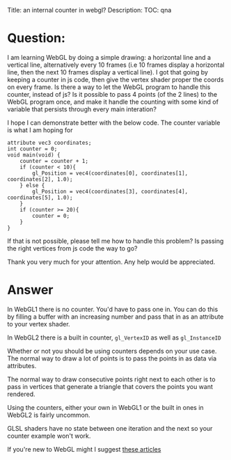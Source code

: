Title: an internal counter in webgl?
Description:
TOC: qna

# Question:

I am learning WebGL by doing a simple drawing: a horizontal line and a vertical line, alternatively every 10 frames  (i.e 10 frames display a horizontal line, then the next 10 frames display a vertical line). I got that going by keeping a counter in js code, then give the vertex shader proper the coords on every frame. Is there a way to let the WebGL program to  handle this counter, instead of js? Is it possible to pass 4 points (of the 2 lines) to the WebGL program once, and make it handle the counting with some kind of variable that persists through every main interation? 

I hope I can demonstrate better with the below code. The counter variable is what I am hoping for

    attribute vec3 coordinates;
    int counter = 0;
    void main(void) {
        counter = counter + 1;
        if (counter < 10){
            gl_Position = vec4(coordinates[0], coordinates[1], coordinates[2], 1.0);
        } else {
            gl_Position = vec4(coordinates[3], coordinates[4], coordinates[5], 1.0);
        }
        if (counter >= 20){
            counter = 0;
        }
    }

If that is not possible, please tell me how to handle this problem? Is passing the right vertices from js code the way to go?

Thank you very much for your attention. Any help would be appreciated.



# Answer

In WebGL1 there is no counter. You'd have to pass one in. You can do this by filling a buffer with an increasing number and pass that in as an attribute to your vertex shader.

In WebGL2 there is a built in counter, `gl_VertexID` as well as `gl_InstanceID`

Whether or not you should be using counters depends on your use case. The normal way to draw a lot of points is to pass the points in as data via attributes.

The normal way to draw consecutive points right next to each other is to pass in vertices that generate a triangle that covers the points you want rendered.

Using the counters, either your own in WebGL1 or the built in ones in WebGL2 is fairly uncommon.

GLSL shaders have no state between one iteration and the next so your counter example won't work.

If you're new to WebGL might I suggest [these articles](https://webglfundamentals.org)
